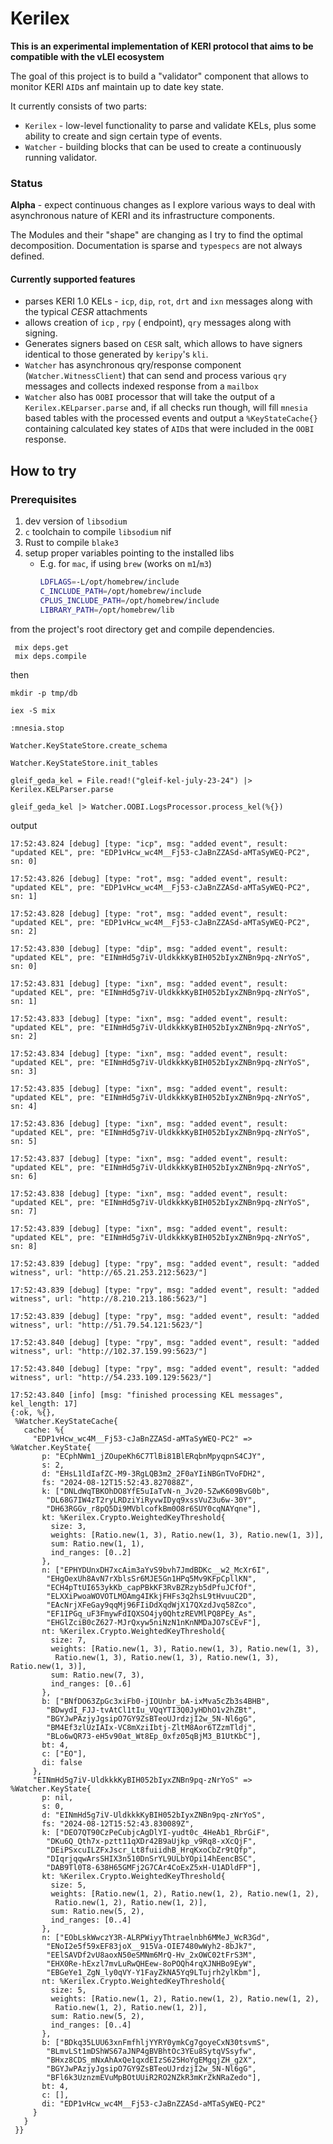 # Kerilex

**This is an experimental implementation of KERI protocol that aims to be compatible with the vLEI ecosystem**

The goal of this project is to build a "validator" component that allows to monitor KERI `AID`s anf maintain up to date key state.

It currently consists of two parts:
  * `Kerilex` - low-level functionality to parse and validate KELs, plus some ability to create and sign certain type of events.
  * `Watcher` - building blocks that can be used to create a continuously running validator.

### Status
 **Alpha** - expect continuous changes as I explore various ways to deal with asynchronous nature of KERI and its infrastructure components.

 The Modules and their "shape" are changing as I try to find the optimal decomposition. Documentation is sparse and `typespecs` are not always defined.

 #### Currently supported features
 * parses KERI 1.0 KELs - `icp`, `dip`, `rot`, `drt` and `ixn` messages along with the typical *CESR* attachments 
 * allows creation of `icp` , `rpy` ( endpoint), `qry` messages along with signing.
 * Generates  signers based on `CESR` salt, which allows to have signers identical to those generated by `keripy`'s `kli`. 
 * `Watcher` has asynchronous qry/response component (`Watcher.WitnessClient`) that can send and process various `qry` messages and collects indexed response from a `mailbox`
 * `Watcher` also has `OOBI` processor that will take the output of a `Kerilex.KELparser.parse` and, if all checks run though, will fill `mnesia` based tables with the processed events and output a `%KeyStateCache{}` containing calculated key states of `AID`s that were included in the `OOBI` response.


## How to try

### Prerequisites
1. dev version of `libsodium`
2. `c` toolchain to compile `libsodium` nif
3. Rust to compile `blake3`
4. setup proper variables pointing to the installed libs 
   - E.g. for `mac`, if using `brew` (works on `m1`/`m3`)
      ```bash
      LDFLAGS=-L/opt/homebrew/include
      C_INCLUDE_PATH=/opt/homebrew/include
      CPLUS_INCLUDE_PATH=/opt/homebrew/include
      LIBRARY_PATH=/opt/homebrew/lib
      ```


from the project's root directory get and compile dependencies. 
```
 mix deps.get
 mix deps.compile
```

then

```
mkdir -p tmp/db

iex -S mix

:mnesia.stop

Watcher.KeyStateStore.create_schema

Watcher.KeyStateStore.init_tables

gleif_geda_kel = File.read!("gleif-kel-july-23-24") |> Kerilex.KELParser.parse

gleif_geda_kel |> Watcher.OOBI.LogsProcessor.process_kel(%{})

```

output
```
17:52:43.824 [debug] [type: "icp", msg: "added event", result: "updated KEL", pre: "EDP1vHcw_wc4M__Fj53-cJaBnZZASd-aMTaSyWEQ-PC2", sn: 0]

17:52:43.826 [debug] [type: "rot", msg: "added event", result: "updated KEL", pre: "EDP1vHcw_wc4M__Fj53-cJaBnZZASd-aMTaSyWEQ-PC2", sn: 1]

17:52:43.828 [debug] [type: "rot", msg: "added event", result: "updated KEL", pre: "EDP1vHcw_wc4M__Fj53-cJaBnZZASd-aMTaSyWEQ-PC2", sn: 2]

17:52:43.830 [debug] [type: "dip", msg: "added event", result: "updated KEL", pre: "EINmHd5g7iV-UldkkkKyBIH052bIyxZNBn9pq-zNrYoS", sn: 0]

17:52:43.831 [debug] [type: "ixn", msg: "added event", result: "updated KEL", pre: "EINmHd5g7iV-UldkkkKyBIH052bIyxZNBn9pq-zNrYoS", sn: 1]

17:52:43.833 [debug] [type: "ixn", msg: "added event", result: "updated KEL", pre: "EINmHd5g7iV-UldkkkKyBIH052bIyxZNBn9pq-zNrYoS", sn: 2]

17:52:43.834 [debug] [type: "ixn", msg: "added event", result: "updated KEL", pre: "EINmHd5g7iV-UldkkkKyBIH052bIyxZNBn9pq-zNrYoS", sn: 3]

17:52:43.835 [debug] [type: "ixn", msg: "added event", result: "updated KEL", pre: "EINmHd5g7iV-UldkkkKyBIH052bIyxZNBn9pq-zNrYoS", sn: 4]

17:52:43.836 [debug] [type: "ixn", msg: "added event", result: "updated KEL", pre: "EINmHd5g7iV-UldkkkKyBIH052bIyxZNBn9pq-zNrYoS", sn: 5]

17:52:43.837 [debug] [type: "ixn", msg: "added event", result: "updated KEL", pre: "EINmHd5g7iV-UldkkkKyBIH052bIyxZNBn9pq-zNrYoS", sn: 6]

17:52:43.838 [debug] [type: "ixn", msg: "added event", result: "updated KEL", pre: "EINmHd5g7iV-UldkkkKyBIH052bIyxZNBn9pq-zNrYoS", sn: 7]

17:52:43.839 [debug] [type: "ixn", msg: "added event", result: "updated KEL", pre: "EINmHd5g7iV-UldkkkKyBIH052bIyxZNBn9pq-zNrYoS", sn: 8]

17:52:43.839 [debug] [type: "rpy", msg: "added event", result: "added witness", url: "http://65.21.253.212:5623/"]

17:52:43.839 [debug] [type: "rpy", msg: "added event", result: "added witness", url: "http://8.210.213.186:5623/"]

17:52:43.839 [debug] [type: "rpy", msg: "added event", result: "added witness", url: "http://51.79.54.121:5623/"]

17:52:43.840 [debug] [type: "rpy", msg: "added event", result: "added witness", url: "http://102.37.159.99:5623/"]

17:52:43.840 [debug] [type: "rpy", msg: "added event", result: "added witness", url: "http://54.233.109.129:5623/"]

17:52:43.840 [info] [msg: "finished processing KEL messages", kel_length: 17]
{:ok, %{},
 %Watcher.KeyStateCache{
   cache: %{
     "EDP1vHcw_wc4M__Fj53-cJaBnZZASd-aMTaSyWEQ-PC2" => %Watcher.KeyState{
       p: "ECphNWm1_jZOupeKh6C7TlBi81BlERqbnMpyqpnS4CJY",
       s: 2,
       d: "EHsL1ldIafZC-M9-3RgLQB3m2_2F0aYIiNBGnTVoFDH2",
       fs: "2024-08-12T15:52:43.827088Z",
       k: ["DNLdWqTBKOhDO8YfE5uIaTvN-n_Jv20-5ZwK609BvG0b",
        "DL68G7IW4zT2ryLRDziYiRyvwIDyq9xssVuZ3u6w-30Y",
        "DH63RGGv_r8pQ5Di9MVblcofkBm0O8r6SUY0cqNAYqne"],
       kt: %Kerilex.Crypto.WeightedKeyThreshold{
         size: 3,
         weights: [Ratio.new(1, 3), Ratio.new(1, 3), Ratio.new(1, 3)],
         sum: Ratio.new(1, 1),
         ind_ranges: [0..2]
       },
       n: ["EPHYDUnxDH7xcAim3aYvS9bvh7JmdBDKc__w2_McXr6I",
        "EHgOexUh8AvN7rXblsSr6MJE5Gn1HPq5Mv9KFpCpllKN",
        "ECH4pTtUI653ykKb_capPBkKF3RvBZRzyb5dPfuJCfOf",
        "ELXXiPwoaWOVOTLMOAmg4IKkjFHFs3q2hsL9tHvuuC2D",
        "EAcNrjXFeGay9qqMj96FIiDdXqdWjX17QXzdJvq58Zco",
        "EF1IPGq_uF3FmywFdIQXSO4jy0QhtzREVMlPQ8PEy_As",
        "EHGlZciB0cZ627-MJrQxyw5niNzN1nKnNMDaJO7sCEvF"],
       nt: %Kerilex.Crypto.WeightedKeyThreshold{
         size: 7,
         weights: [Ratio.new(1, 3), Ratio.new(1, 3), Ratio.new(1, 3),
          Ratio.new(1, 3), Ratio.new(1, 3), Ratio.new(1, 3), Ratio.new(1, 3)],
         sum: Ratio.new(7, 3),
         ind_ranges: [0..6]
       },
       b: ["BNfDO63ZpGc3xiFb0-jIOUnbr_bA-ixMva5cZb3s4BHB",
        "BDwydI_FJJ-tvAtCl1tIu_VQqYTI3Q0JyHDhO1v2hZBt",
        "BGYJwPAzjyJgsipO7GY9ZsBTeoUJrdzjI2w_5N-Nl6gG",
        "BM4Ef3zlUzIAIx-VC8mXziIbtj-ZltM8Aor6TZzmTldj",
        "BLo6wQR73-eH5v90at_Wt8Ep_0xfz05qBjM3_B1UtKbC"],
       bt: 4,
       c: ["EO"],
       di: false
     },
     "EINmHd5g7iV-UldkkkKyBIH052bIyxZNBn9pq-zNrYoS" => %Watcher.KeyState{
       p: nil,
       s: 0,
       d: "EINmHd5g7iV-UldkkkKyBIH052bIyxZNBn9pq-zNrYoS",
       fs: "2024-08-12T15:52:43.830089Z",
       k: ["DEO7QT90CzPeCubjcAgDlYI-yudt0c_4HeAb1_RbrGiF",
        "DKu6Q_Qth7x-pztt11qXDr42B9aUjkp_v9Rq8-xXcQjF",
        "DEiPSxcuILZFxJscr_Lt8fuiidhB_HrqKxoCbZr9tQfp",
        "DIqrjqqwArsSHIX3n510DnSrYL9ULbYOpi14hEencBSC",
        "DAB9Tl0T8-638H65GMFj2G7CAr4CoExZ5xH-U1ADldFP"],
       kt: %Kerilex.Crypto.WeightedKeyThreshold{
         size: 5,
         weights: [Ratio.new(1, 2), Ratio.new(1, 2), Ratio.new(1, 2),
          Ratio.new(1, 2), Ratio.new(1, 2)],
         sum: Ratio.new(5, 2),
         ind_ranges: [0..4]
       },
       n: ["EObLskWwczY3R-ALRPWiyyThtraelnbh6MMeJ_WcR3Gd",
        "ENoI2e5f59xEF83joX__915Va-OIE7480wWyh2-8bJk7",
        "EElSAVDf2vU8aoxN50eSMNm6MrQ-Hv_2xOWC02tFrS3M",
        "EHX0Re-hExzl7mvLuRwQHEew-8oPOQh4rqXJNHBo9EyW",
        "EBGeYe1_ZgN_ly0qVY-Y1FayZkNA5Yq9LTujrh2ylKbm"],
       nt: %Kerilex.Crypto.WeightedKeyThreshold{
         size: 5,
         weights: [Ratio.new(1, 2), Ratio.new(1, 2), Ratio.new(1, 2),
          Ratio.new(1, 2), Ratio.new(1, 2)],
         sum: Ratio.new(5, 2),
         ind_ranges: [0..4]
       },
       b: ["BDkq35LUU63xnFmfhljYYRY0ymkCg7goyeCxN30tsvmS",
        "BLmvLSt1mDShWS67aJNP4gBVBhtOc3YEu8SytqVSsyfw",
        "BHxz8CDS_mNxAhAxQe1qxdEIzS625HoYgEMgqjZH_g2X",
        "BGYJwPAzjyJgsipO7GY9ZsBTeoUJrdzjI2w_5N-Nl6gG",
        "BFl6k3UznzmEVuMpBOtUUiR2RO2NZkR3mKrZkNRaZedo"],
       bt: 4,
       c: [],
       di: "EDP1vHcw_wc4M__Fj53-cJaBnZZASd-aMTaSyWEQ-PC2"
     }
   }
 }}
```

